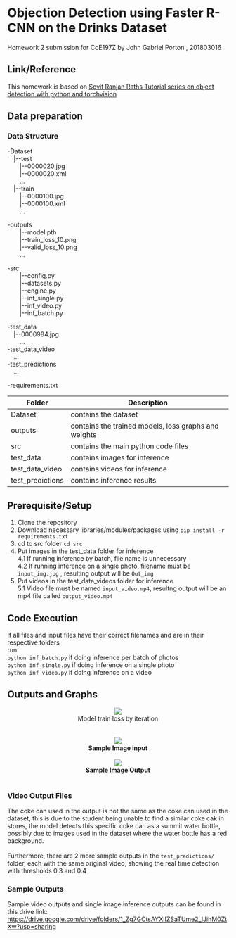 # Objection Detection using Faster R-CNN on the Drinks Dataset
Homework 2 submission for CoE197Z
by John Gabriel Porton , 201803016

## Link/Reference
This homework is based on [Sovit Ranjan Raths Tutorial series on object detection with python and torchvision](https://debuggercafe.com/ssdlite-mobilenetv3-backbone-object-detection-with-pytorch-and-torchvision/)

## Data preparation
### Data Structure

 -Dataset\
 &emsp;|--test\
	&emsp;&emsp;|--0000020.jpg\
	&emsp;&emsp;|--0000020.xml\
 	&emsp;&emsp;...\
 &emsp;|--train\
      &emsp;&emsp;|--0000100.jpg\
      &emsp;&emsp;|--0000100.xml\
      &emsp;&emsp;...
      
 -outputs\
 	&emsp;&emsp;|--model.pth\
 	&emsp;&emsp;|--train_loss_10.png\
	&emsp;&emsp;|--valid_loss_10.png\
 	&emsp;&emsp;...

 -src\
  &emsp;&emsp;|--config.py\
  &emsp;&emsp;|--datasets.py\
  &emsp;&emsp;|--engine.py\
  &emsp;&emsp;|--inf_single.py\
  &emsp;&emsp;|--inf_video.py\
  &emsp;&emsp;|--inf_batch.py
  
 -test_data\
  &emsp;|--0000984.jpg\
  &emsp;&emsp;...\
 -test_data_video\
  &emsp;...\
 -test_predictions\
  &emsp;...
  
 -requirements.txt
 
|Folder | Description |
| --- | --- |
| Dataset | contains the dataset |
| outputs | contains the trained models, loss graphs and weights |
| src | contains the main python code files |
| test_data | contains images for inference |
| test_data_video | contains videos for inference |
| test_predictions | contains inference results |
  
## Prerequisite/Setup
1. Clone the repository
2. Download necessary libraries/modules/packages using `pip install -r requirements.txt`
3. cd to src folder  `cd src`
4. Put images in the test_data folder for inference\
  4.1 If running inference by batch, file name is unnecessary\
  4.2 If running inference on a single photo, filename must be `input_img.jpg` , resulting output will be `Out_img`
5. Put videos in the test_data_videos folder for inference\
  5.1 Video file must be named `input_video.mp4`, resultng output will be an mp4 file called `output_video.mp4`
  
## Code Execution
If all files and input files have their correct filenames and are in their respective folders\
run:\
    `python inf_batch.py` if doing inference per batch of photos\
    `python inf_single.py` if doing inference on a single photo\
    `python inf_video.py` if doing inference on a video
    
## Outputs and Graphs
<p align="center">
	<img src="https://user-images.githubusercontent.com/67114171/166144863-4332bb26-8f4b-4e99-823c-9a2e78a81a46.png">
	<br
	<b>Model train loss by iteration</b><br>
	<br><br>
	<img src ="https://user-images.githubusercontent.com/67114171/166145903-9ff2eb30-cee7-4298-abb0-4ab13d4270ae.jpg">
	<br>
	<b> Sample Image input </b>
	<br><br>
	<img src ="https://user-images.githubusercontent.com/67114171/166145928-6dd11e16-912d-4be4-a402-50fa89a8c24c.jpg">
	<br>
	<b> Sample Image Output </b>
	<br><br>
</p>

### Video Output Files
The coke can used in the output is not the same as the coke can used in the dataset, this is due to the student being unable to find a similar coke cak in stores, the model detects this specific coke can as a summit water bottle, possibly due to images used in the dataset where the water bottle has a red background.\
\
Furthermore, there are 2 more sample outputs in the `test_predictions/` folder, each with the same original video, showing the real time detection with thresholds 0.3 and 0.4


### Sample Outputs

Sample video outputs and single image inference outputs can be found in this drive link:\
https://drive.google.com/drive/folders/1_Zg7GCtsAYXIIZSaTUme2_lJihM0ZtXw?usp=sharing




